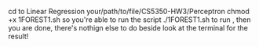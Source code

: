 cd to Linear Regression your/path/to/file/CS5350-HW3/Perceptron
chmod +x 1FOREST1.sh so you're able to run the script
./1FOREST1.sh to run , then you are done, there's nothign else to do beside look at the terminal for the result!


